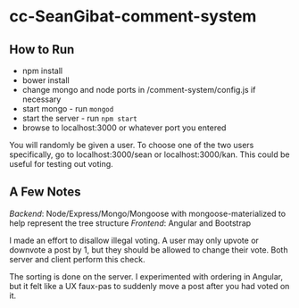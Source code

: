 # cc-SeanGibat-comment-system

## How to Run

* npm install
* bower install
* change mongo and node ports in /comment-system/config.js if necessary
* start mongo - run ```mongod```
* start the server - run ```npm start```
* browse to localhost:3000 or whatever port you entered

You will randomly be given a user. To choose one of the two users specifically, go to localhost:3000/sean or localhost:3000/kan. This could be useful for testing out voting.

## A Few Notes

*Backend*: Node/Express/Mongo/Mongoose with mongoose-materialized to help represent the tree structure
*Frontend*: Angular and Bootstrap

I made an effort to disallow illegal voting. A user may only upvote or downvote a post by 1, but they should be allowed to change their vote. Both server and client perform this check.

The sorting is done on the server. I experimented with ordering in Angular, but it felt like a UX faux-pas to suddenly move a post after you had voted on it.